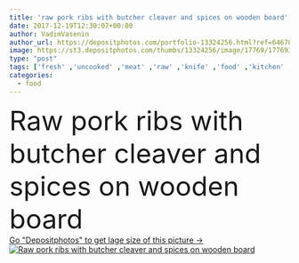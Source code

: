 ```yaml
---
title: 'raw pork ribs with butcher cleaver and spices on wooden board'
date: 2017-12-19T12:30:07+00:00
author: VadimVasenin
author_url: https://depositphotos.com/portfolio-13324256.html?ref=64678756
image: https://st3.depositphotos.com/thumbs/13324256/image/17769/177693250/api_thumb_450.jpg?forcejpeg=true
type: "post"
tags: ['fresh' ,'uncooked' ,'meat' ,'raw' ,'knife' ,'food' ,'kitchen' ,'wooden' ,'cuisine' ,'preparation' ,'protein' ,'loin' ,'tasty' ,'appetizing' ,'homemade' ,'meal' ,'recipe' ,'black' ,'dark' ,'cut' ,'rustic' ,'nutrition' ,'cookery' ,'prepare' ,'pepper' ,'rosemary' ,'aromatic' ,'culinary' ,'wood' ,'aroma' ,'ingredients' ,'thick' ,'appetite' ,'pork' ,'spices' ,'process' ,'salt' ,'seasoned' ,'ribs' ,'unprepared' ,'spiced' ,'cutting board' ,'still life' ,'copy space' ,'Domestic Life' ,'food prep' ,'butcher cleaver' ]
categories: 
  - food
---
```

<div aling="center">
            <font size="60"> Raw pork ribs with butcher cleaver and spices on wooden board</font>   
</div>
<div>
    <a href='https://st3.depositphotos.com/thumbs/13324256/image/17769/177693250/api_thumb_450.jpg?forcejpeg=true?ref=64678756' target=_blank > Go "Depositphotos" to get lage size of this picture ->
        <img href='https://st3.depositphotos.com/thumbs/13324256/image/17769/177693250/api_thumb_450.jpg?forcejpeg=true?ref=64678756' src='https://st3.depositphotos.com/13324256/17769/i/950/depositphotos_177693250-stock-photo-raw-pork-ribs-butcher-cleaver.jpg?forcejpeg=true' alt='Raw pork ribs with butcher cleaver and spices on wooden board' >
    </a>
</div>
